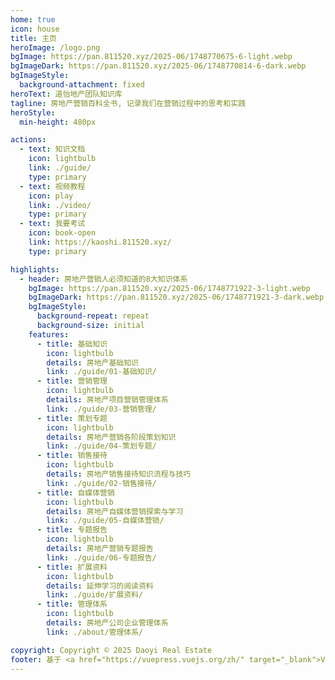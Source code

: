 ```yaml
---
home: true
icon: house
title: 主页
heroImage: /logo.png
bgImage: https://pan.811520.xyz/2025-06/1748770675-6-light.webp
bgImageDark: https://pan.811520.xyz/2025-06/1748770814-6-dark.webp
bgImageStyle:
  background-attachment: fixed
heroText: 道怡地产团队知识库
tagline: 房地产营销百科全书, 记录我们在营销过程中的思考和实践
heroStyle:
  min-height: 480px

actions:
  - text: 知识文档
    icon: lightbulb
    link: ./guide/
    type: primary
  - text: 视频教程
    icon: play
    link: ./video/
    type: primary
  - text: 我要考试
    icon: book-open
    link: https://kaoshi.811520.xyz/
    type: primary

highlights:
  - header: 房地产营销人必须知道的8大知识体系
    bgImage: https://pan.811520.xyz/2025-06/1748771922-3-light.webp
    bgImageDark: https://pan.811520.xyz/2025-06/1748771921-3-dark.webp
    bgImageStyle:
      background-repeat: repeat
      background-size: initial
    features:
      - title: 基础知识
        icon: lightbulb
        details: 房地产基础知识
        link: ./guide/01-基础知识/
      - title: 营销管理
        icon: lightbulb
        details: 房地产项目营销管理体系
        link: ./guide/03-营销管理/
      - title: 策划专题
        icon: lightbulb
        details: 房地产营销各阶段策划知识
        link: ./guide/04-策划专题/
      - title: 销售接待
        icon: lightbulb
        details: 房地产销售接待知识流程与技巧
        link: ./guide/02-销售接待/
      - title: 自媒体营销
        icon: lightbulb
        details: 房地产自媒体营销探索与学习
        link: ./guide/05-自媒体营销/
      - title: 专题报告
        icon: lightbulb
        details: 房地产营销专题报告
        link: ./guide/06-专题报告/
      - title: 扩展资料
        icon: lightbulb
        details: 延伸学习的阅读资料
        link: ./guide/扩展资料/
      - title: 管理体系
        icon: lightbulb
        details: 房地产公司企业管理体系
        link: ./about/管理体系/

copyright: Copyright © 2025 Daoyi Real Estate
footer: 基于 <a href="https://vuepress.vuejs.org/zh/" target="_blank">VuePress</a> 框架构建 | 使用 <a href="https://theme-hope.vuejs.press/zh/" target="_blank">VuePress Theme Hope</a> 主题 | MIT 协议
---
```

